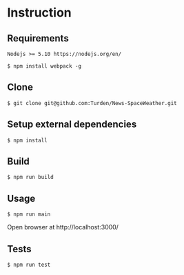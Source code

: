 # Instruction

## Requirements

```
Nodejs >= 5.10 https://nodejs.org/en/
```

```
$ npm install webpack -g
```

## Clone

```
$ git clone git@github.com:Turden/News-SpaceWeather.git
```

## Setup external dependencies

```
$ npm install
```

## Build

```
$ npm run build
```

## Usage

```
$ npm run main
```
Open browser at http://localhost:3000/

## Tests

```
$ npm run test
```
